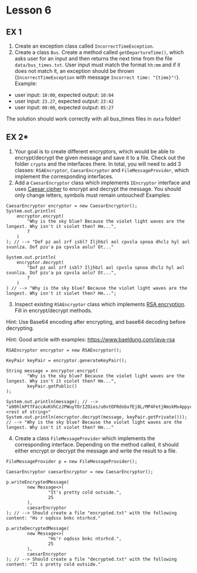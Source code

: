 Lesson 6
========

EX 1
----

1. Create an exception class called `IncorrectTimeException`. 
2. Create a class `Bus`. Create a method called `getDepartureTime()`, which asks user for an input and then returns
the next time from the file `data/bus_times.txt`. User input must match the format `hh:mm` and if it does not match it,
an exception should be thrown (`IncorrectTimeException` with message `Incorrect time: "{time}"!`).
Example:
* user input: `10:00`, expected output: `10:04`
* user input: `23.27`, expected output: `23:42`
* user input: `00:00`, expected output: `05:27`

The solution should work correctly with all bus_times files in `data` folder!

EX 2*
----

1. Your goal is to create different encryptors, which would be able to encrypt/decrypt the given message and save it to a file.
Check out the folder `crypto` and the interfaces there. In total, you will need to add 3 classes:
`RSAEncryptor`, `CaesarEncryptor` and `FileMessageProvider`, which implement the corresponding interfaces.
2. Add a `CaesarEncryptor` class which implements `IEncryptor` interface and uses [Caesar cipher](https://en.wikipedia.org/wiki/Caesar_cipher)
to encrypt and decrypt the message. You should only change letters, symbols must remain untouched! Examples:

```
CaesarEncryptor encryptor = new CaesarEncryptor();
System.out.println(
    encryptor.encrypt(
        "Why is the sky blue? Because the violet light waves are the longest. Why isn't it violet then? Hm...",
        7
    )
); // --> "Dof pz aol zrf isbl? Iljhbzl aol cpvsla spnoa dhclz hyl aol svunlza. Dof pzu'a pa cpvsla aolu? Ot..."

System.out.println(
    encryptor.decrypt(
        "Dof pz aol zrf isbl? Iljhbzl aol cpvsla spnoa dhclz hyl aol svunlza. Dof pzu'a pa cpvsla aolu? Ot...",
        7
    )
) // --> "Why is the sky blue? Because the violet light waves are the longest. Why isn't it violet then? Hm...";

```

3. Inspect existing `RSAEncryptor` class which implements [RSA encryption](https://en.wikipedia.org/wiki/RSA_(cryptosystem)). Fill in encrypt/decrypt methods.

Hint: Use Base64 encoding after encrypting, and base64 decoding before decrypting.

Hint: Good article with examples: https://www.baeldung.com/java-rsa

```
RSAEncryptor encryptor = new RSAEncryptor();

KeyPair keyPair = encryptor.generateKeyPair();

String message = encryptor.encrypt(
        "Why is the sky blue? Because the violet light waves are the longest. Why isn't it violet then? Hm...",
        keyPair.getPublic()
);

System.out.println(message); // --> "a90hlkPtTFaccAvKVhCzJPWuyTOrIZOios/u0vtOFRdobxfEj8L/MP4FetjNmskMx4ppyrky <rest of string>"
System.out.println(encryptor.decrypt(message, keyPair.getPrivate())); // --> "Why is the sky blue? Because the violet light waves are the longest. Why isn't it violet then? Hm..."
```

4. Create a class `FileMessageProvider` which implements the corresponding interface.
Depending on the method called, it should either encrypt or decrypt the message and write the result to a file.

```
FileMessageProvider p = new FileMessageProvider();

CaesarEncryptor caesarEncryptor = new CaesarEncryptor();

p.writeEncryptedMessage(
        new Message<>(
                "It's pretty cold outside.",
                25
        ),
        caesarEncryptor
); // --> Should create a file "encrypted.txt" with the following content: "Hs r oqdssx bnkc ntsrhcd."

p.writeDecryptedMessage(
        new Message<>(
                "Hs'r oqdssx bnkc ntsrhcd.",
                25
        ),
        caesarEncryptor
); // --> Should create a file "decrypted.txt" with the following content: "It s pretty cold outside."
```
